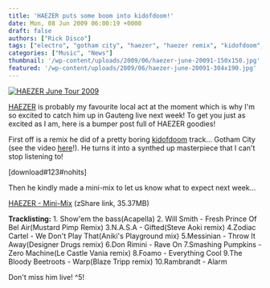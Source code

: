 ```yaml
---
title: 'HAEZER puts some boom into kidofdoom!'
date: Mon, 08 Jun 2009 06:00:19 +0000
draft: false
authors: ["Rick Disco"]
tags: ["electro", "gotham city", "haezer", "haezer remix", "kidofdoom", "mini-mix", "south africa", "synth", "tour"]
categories: ["Music", "News"]
thumbnail: '/wp-content/uploads/2009/06/haezer-june-20091-150x150.jpg'
featured: '/wp-content/uploads/2009/06/haezer-june-20091-304x190.jpg'
---
```


[![HAEZER June Tour 2009](/wp-content/uploads/2009/06/haezer-june-2009.jpg "HAEZER June Tour 2009")](/wp-content/uploads/2009/06/haezer-june-2009.jpg)

[HAEZER](http://www.facebook.com/pages/HAEZER/24353086721 "HAEZER on Facebook") is probably my favourite local act at the moment which is why I'm so excited to catch him up in Gauteng live next week! To get you just as excited as I am, here is a bumper post full of HAEZER goodies!

First off is a remix he did of a pretty boring [kidofdoom](http://www.facebook.com/pages/kidofdoom/7541330893 "kidofdoom on Facebook") track... Gotham City (see the video [here](http://www.speakerbox.co.za/content/video.aspx?id=315 "kidofdoom - Gotham City Video on Spearbox")!). He turns it into a synthed up masterpiece that I can't stop listening to!

\[download#123#nohits\]

Then he kindly made a mini-mix to let us know what to expect next week...

[HAEZER - Mini-Mix](http://www.zshare.net/audio/609055307ca5b52a/ "HAEZER Mini-Mix") (zShare link, 35.37MB)

**Tracklisting:** 1. Show'em the bass(Acapella) 2. Will Smith - Fresh Prince Of Bel Air(Mustard Pimp Remix) 3.N.A.S.A - Gifted(Steve Aoki remix) 4.Zodiac Cartel - We Don't Play That(Aniki's Playground mix) 5.Messinian - Throw It Away(Designer Drugs remix) 6.Don Rimini - Rave On 7.Smashing Pumpkins - Zero Machine(Le Castle Vania remix) 8.Foamo - Everything Cool 9.The Bloody Beetroots - Warp(Blaze Tripp remix) 10.Rambrandt - Alarm

Don't miss him live! ^5!